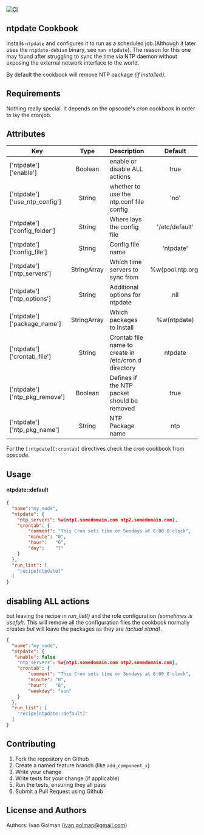 [![CI](https://github.com/igolman/ntpdate/actions/workflows/ci.yml/badge.svg)](https://github.com/igolman/ntpdate/actions/workflows/ci.yml)

ntpdate Cookbook
----------------

Installs `ntpdate` and configures it to run as a scheduled job.(Although it later uses the `ntpdate-debian` binary, see `man ntpdate`).
The reason for this one may found after struggling to sync the time via NTP daemon without exposing the external network interface to the world.

By default the cookbook will remove NTP package *(if installed)*.

Requirements
------------

Nothing really special. It depends on the opscode's *cron* cookbook in order to lay the cronjob.

Attributes
----------

|Key|Type|Description|Default|
| ------ | :-------: | ---------- | :---------:|
|['ntpdate']['enable']|Boolean|enable or disable ALL actions|true|
|['ntpdate']['use\_ntp\_config']|String|whether to use the ntp.conf file config|'no'|
|['ntpdate']['config_folder']|String|Where lays the config file|'/etc/default'|
|['ntpdate']['config_file']|String|Config file name|'ntpdate'|
|['ntpdate']['ntp_servers']|StringArray|Which time servers to sync from|%w(pool.ntp.org)|
|['ntpdate']['ntp_options']|String|Additional options for ntpdate|nil|
|['ntpdate']['package_name']|StringArray|Which packages to install|%w(ntpdate)|
|['ntpdate']['crontab_file']|String|Crontab file name to create in /etc/cron.d directory|ntpdate|
|['ntpdate']['ntp\_pkg\_remove']|Boolean|Defines if the NTP packet should be removed|true|
|['ntpdate']['ntp\_pkg\_name']|String|NTP Package name|ntp|

For the `[:ntpdate][:crontab]` directives check the *cron* cookbook from *opscode*.

Usage
-----

#### ntpdate::default

```json
{
  "name":"my_node",
  "ntpdate": {
  	"ntp_servers": %w{ntp1.somedomain.com ntp2.somedomain.com},
  	"crontab": {
  		"comment": "This Cron sets time on Sundays at 6:00 O'clock",
  		"minute": "0",
  		"hour":   "6",
  		"day":    "7"
  	}
  },
  "run_list": [
    "recipe[ntpdate]"
  ]
}
```

disabling ALL actions
---------------------

but leaving the recipe in *run_list()* and the role configuration *(sometimes is useful)*. This will remove all the configuration files the cookbook normally creates *but* will leave the packages as they are *(actual stand)*.

```json
{
  "name":"my_node",
  "ntpdate": {
   "enable": false
  	"ntp_servers": %w{ntp1.somedomain.com ntp2.somedomain.com},
  	"crontab": {
  		"comment": "This Cron sets time on Sundays at 6:00 O'clock",
  		"minute": "0",
  		"hour":   "6",
  		"weekday": "sun"
  	}
  },
  "run_list": [
    "recipe[ntpdate::default]"
  ]
}
```

Contributing
------------

1. Fork the repository on Github
2. Create a named feature branch (like `add_component_x`)
3. Write your change
4. Write tests for your change (if applicable)
5. Run the tests, ensuring they all pass
6. Submit a Pull Request using Github

License and Authors
-------------------

Authors: Ivan Golman (<ivan.golman@gmail.com>)
